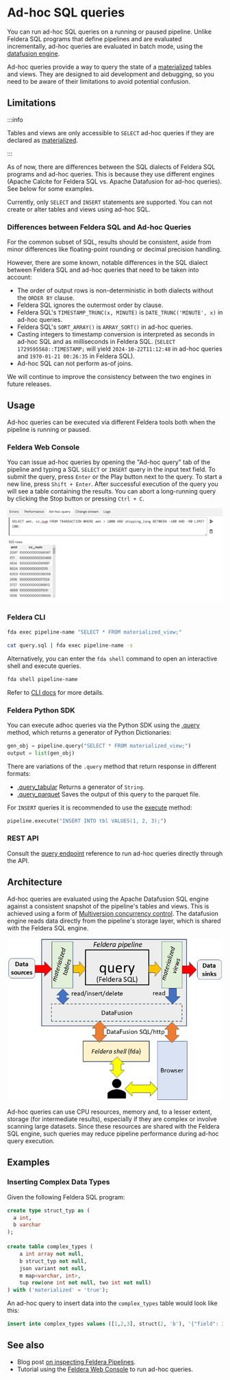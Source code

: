 # Ad-hoc SQL queries

You can run ad-hoc SQL queries on a running or paused pipeline. Unlike Feldera SQL programs that define pipelines and
are evaluated incrementally, ad-hoc queries are evaluated in batch mode,
using the [datafusion engine](https://datafusion.apache.org).

Ad-hoc queries provide a way to query the state of a [materialized](/sql/materialized) tables and views. They are designed to aid
development and debugging, so you need to be aware of their limitations to avoid potential confusion.

## Limitations

:::info

Tables and views are only accessible to `SELECT` ad-hoc queries if they are declared as [materialized](/sql/materialized).

:::

As of now, there are differences between the SQL dialects of Feldera SQL programs and ad-hoc queries.
This is because they use different engines (Apache Calcite for Feldera SQL vs. Apache Datafusion for ad-hoc queries).
See below for some examples.

Currently, only `SELECT` and `INSERT` statements are supported. You can not create or alter tables and views using
ad-hoc SQL.

### Differences between Feldera SQL and Ad-hoc Queries

For the common subset of SQL, results should be consistent, aside from minor differences
like floating-point rounding or decimal precision handling.

However, there are some known, notable differences in the SQL dialect between Feldera SQL and
ad-hoc queries that need to be taken into account:

- The order of output rows is non-deterministic in both dialects without the `ORDER BY` clause.
- Feldera SQL ignores the outermost order by clause.
- Feldera SQL's `TIMESTAMP_TRUNC(x, MINUTE)` is `DATE_TRUNC('MINUTE', x)` in ad-hoc queries.
- Feldera SQL's `SORT_ARRAY()` is `ARRAY_SORT()` in ad-hoc queries.
- Casting integers to timestamp conversion is interpreted as seconds in ad-hoc SQL and as milliseconds
  in Feldera SQL.
  (`SELECT 1729595568::TIMESTAMP;` will yield `2024-10-22T11:12:48` in ad-hoc queries and
  `1970-01-21 00:26:35` in Feldera SQL).
- Ad-hoc SQL can not perform as-of joins.

We will continue to improve the consistency between the two engines in future releases.

## Usage

Ad-hoc queries can be executed via different Feldera tools both when the pipeline is running or paused.

### Feldera Web Console

You can issue ad-hoc queries by opening the "Ad-hoc query" tab of the pipeline and typing a SQL `SELECT` or `INSERT`
query in the input text field. To submit the query, press `Enter` or the Play <icon icon="bx:play" /> button next
to the query. To start a new line, press `Shift + Enter`. After successful execution of the query you will see a table
containing the results. You can abort a long-running query by clicking the Stop <icon icon="bx:play" /> button or
pressing `Ctrl + C`.

![Browsing a materialized view in the Web Console](materialized-1.png)

### Feldera CLI

```bash
fda exec pipeline-name "SELECT * FROM materialized_view;"
```

```bash
cat query.sql | fda exec pipeline-name -s
```

Alternatively, you can enter the `fda shell` command to open an interactive shell and execute queries.

```bash
fda shell pipeline-name
```

Refer to [CLI docs](/reference/cli) for more details.

### Feldera Python SDK

You can execute adhoc queries via the Python SDK using the [.query](pathname:///python/feldera.html#feldera.pipeline.Pipeline.query) method, which returns a generator of Python Dictionaries:
```py
gen_obj = pipeline.query("SELECT * FROM materialized_view;")
output = list(gen_obj)
```

There are variations of the `.query` method that return response in different formats:
- [.query_tabular](pathname:///python/feldera.html#feldera.pipeline.Pipeline.query_tabular)
  Returns a generator of `String`.
- [.query_parquet](pathname:///python/feldera.html#feldera.pipeline.Pipeline.query_parquet)
  Saves the output of this query to the parquet file.

For `INSERT` queries it is recommended to use the [execute](pathname:///python/feldera.html#feldera.pipeline.Pipeline.execute) method:

```py
pipeline.execute("INSERT INTO tbl VALUES(1, 2, 3);")
```

### REST API

Consult the [query endpoint](/api/execute-an-ad-hoc-query-in-a-running-or-paused-pipeline) reference to run ad-hoc queries directly through the API.

## Architecture

Ad-hoc queries are evaluated using the Apache Datafusion SQL engine against a consistent snapshot of the pipeline's
tables and views. This is achieved using a form of [Multiversion concurrency control](https://en.wikipedia.org/wiki/Multiversion_concurrency_control).
The datafusion engine reads data directly from the pipeline's storage layer, which is shared with the
Feldera SQL engine.

![Architectural Diagram Showing the Datafusion SQL engine in the Feldera pipeline](datafusion.png)

Ad-hoc queries can use CPU resources, memory and, to a lesser extent, storage (for intermediate results),
especially if they are complex or involve scanning large datasets. Since these resources are shared with the
Feldera SQL engine, such queries may reduce pipeline performance during ad-hoc query execution.

## Examples

### Inserting Complex Data Types

Given the following Feldera SQL program:

```sql
create type struct_typ as (
  a int,
  b varchar
);

create table complex_types (
    a int array not null,
    b struct_typ not null,
    json variant not null,
    m map<varchar, int>,
    tup row(one int not null, two int not null)
) with ('materialized' = 'true');
```

An ad-hoc query to insert data into the `complex_types` table would look like this:

```sql
insert into complex_types values ([1,2,3], struct(2, 'b'), '{"field": 3}', MAP(['answer'], [42]), struct(2, 3));
```

## See also

- Blog post [on inspecting Feldera Pipelines](https://www.feldera.com/blog/inspecting-feldera-pipelines).
- Tutorial using the [Feldera Web Console](/tutorials/basics/part1) to run ad-hoc queries.

